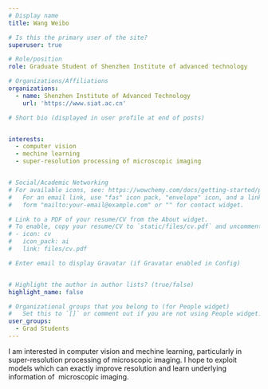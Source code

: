 ```yaml
---
# Display name
title: Wang Weibo

# Is this the primary user of the site?
superuser: true

# Role/position
role: Graduate Student of Shenzhen Institute of advanced technology

# Organizations/Affiliations
organizations:
  - name: Shenzhen Institute of Advanced Technology
    url: 'https://www.siat.ac.cn'

# Short bio (displayed in user profile at end of posts)


interests:
  - computer vision
  - mechine learning
  - super-resolution processing of microscopic imaging


# Social/Academic Networking
# For available icons, see: https://wowchemy.com/docs/getting-started/page-builder/#icons
#   For an email link, use "fas" icon pack, "envelope" icon, and a link in the
#   form "mailto:your-email@example.com" or "" for contact widget.

# Link to a PDF of your resume/CV from the About widget.
# To enable, copy your resume/CV to `static/files/cv.pdf` and uncomment the lines below.
# - icon: cv
#   icon_pack: ai
#   link: files/cv.pdf

# Enter email to display Gravatar (if Gravatar enabled in Config)


# Highlight the author in author lists? (true/false)
highlight_name: false

# Organizational groups that you belong to (for People widget)
#   Set this to `[]` or comment out if you are not using People widget.
user_groups:
  - Grad Students
---
```

I am interested in computer vision and mechine learning, particularly in super-resolution processing of microscopic imaging. I hope to exploit models which can exactly improve resolution and learn underlying information of  microscopic imaging.
